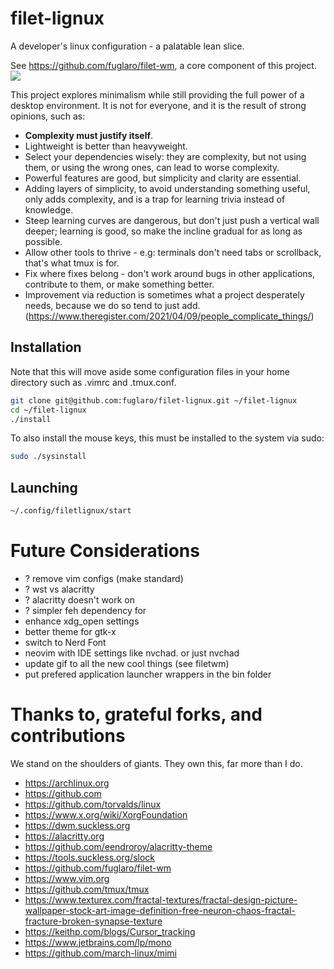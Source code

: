 # filet-lignux

A developer's linux configuration - a palatable lean slice.

See https://github.com/fuglaro/filet-wm, a core component of this project.
![](https://raw.githubusercontent.com/fuglaro/filet-wm/main/filetwm-demo.gif)

This project explores minimalism while still providing the full power of a desktop environment. It is not for everyone, and it is the result of strong opinions, such as:
* **Complexity must justify itself**.
* Lightweight is better than heavyweight.
* Select your dependencies wisely: they are complexity, but not using them, or using the wrong ones, can lead to worse complexity.
* Powerful features are good, but simplicity and clarity are essential.
* Adding layers of simplicity, to avoid understanding something useful, only adds complexity, and is a trap for learning trivia instead of knowledge.
* Steep learning curves are dangerous, but don't just push a vertical wall deeper; learning is good, so make the incline gradual for as long as possible.
* Allow other tools to thrive - e.g: terminals don't need tabs or scrollback, that's what tmux is for.
* Fix where fixes belong - don't work around bugs in other applications, contribute to them, or make something better.
* Improvement via reduction is sometimes what a project desperately needs, because we do so tend to just add. (https://www.theregister.com/2021/04/09/people_complicate_things/)

## Installation

Note that this will move aside some configuration files in your home
directory such as .vimrc and .tmux.conf.

```bash
git clone git@github.com:fuglaro/filet-lignux.git ~/filet-lignux
cd ~/filet-lignux
./install
```

To also install the mouse keys, this must be installed to the system via sudo:

```bash
sudo ./sysinstall
```
## Launching

```bash
~/.config/filetlignux/start
```

# Future Considerations
* ? remove vim configs (make standard)
* ? wst vs alacritty
* ? alacritty doesn't work on
* ? simpler feh dependency for
* enhance xdg_open settings
* better theme for gtk-x
* switch to Nerd Font
* neovim with IDE settings like nvchad. or just nvchad
* update gif to all the new cool things (see filetwm)
* put prefered application launcher wrappers in the bin folder

# Thanks to, grateful forks, and contributions

We stand on the shoulders of giants. They own this, far more than I do.

* https://archlinux.org
* https://github.com
* https://github.com/torvalds/linux
* https://www.x.org/wiki/XorgFoundation
* https://dwm.suckless.org
* https://alacritty.org
* https://github.com/eendroroy/alacritty-theme
* https://tools.suckless.org/slock
* https://github.com/fuglaro/filet-wm
* https://www.vim.org
* https://github.com/tmux/tmux
* https://www.texturex.com/fractal-textures/fractal-design-picture-wallpaper-stock-art-image-definition-free-neuron-chaos-fractal-fracture-broken-synapse-texture
* https://keithp.com/blogs/Cursor_tracking
* https://www.jetbrains.com/lp/mono
* https://github.com/march-linux/mimi
